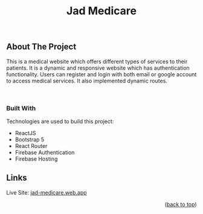 <div id="top"></div>

<br />
<div align="center">
  <h1 align="center">Jad Medicare</h1>
</div>
<br />

<!-- ABOUT THE PROJECT -->
## About The Project

This is a medical website which offers different types of services to their patients. It is a dynamic and responsive website which has authentication functionality. Users can register and login with both email or google account to access medical services. It also implemented dynamic routes.

<br />

### Built With

Technologies are used to build this project:

* ReactJS
* Bootstrap 5
* React Router
* Firebase Authentication
* Firebase Hosting

## Links

Live Site: [jad-medicare.web.app](https://jad-medicare.web.app/)


<p align="right">(<a href="#top">back to top</a>)</p>